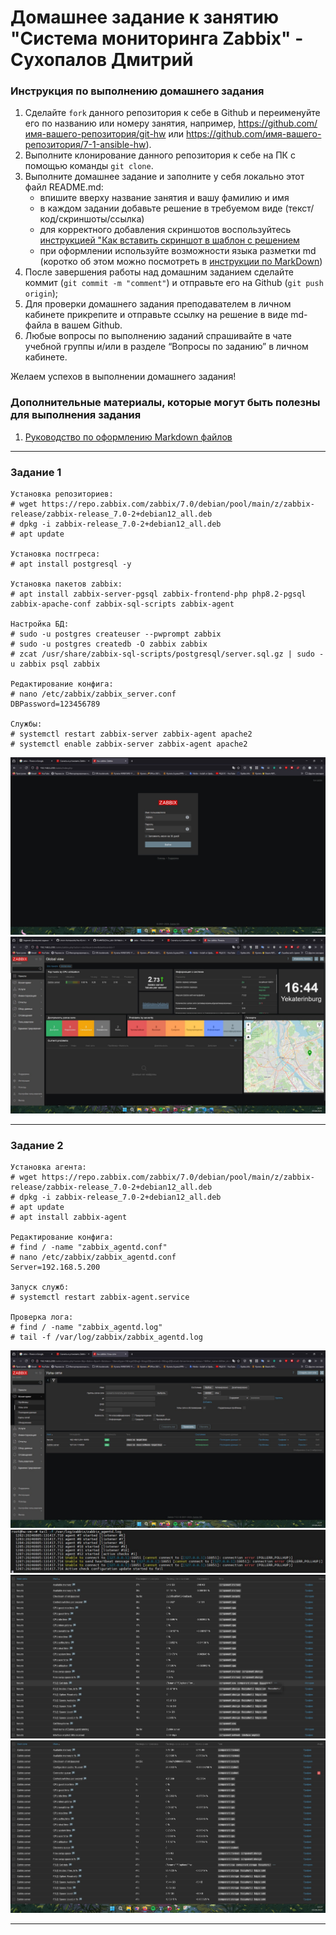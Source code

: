 # Домашнее задание к занятию "Система мониторинга Zabbix" - Сухопалов Дмитрий


### Инструкция по выполнению домашнего задания

   1. Сделайте `fork` данного репозитория к себе в Github и переименуйте его по названию или номеру занятия, например, https://github.com/имя-вашего-репозитория/git-hw или  https://github.com/имя-вашего-репозитория/7-1-ansible-hw).
   2. Выполните клонирование данного репозитория к себе на ПК с помощью команды `git clone`.
   3. Выполните домашнее задание и заполните у себя локально этот файл README.md:
      - впишите вверху название занятия и вашу фамилию и имя
      - в каждом задании добавьте решение в требуемом виде (текст/код/скриншоты/ссылка)
      - для корректного добавления скриншотов воспользуйтесь [инструкцией "Как вставить скриншот в шаблон с решением](https://github.com/netology-code/sys-pattern-homework/blob/main/screen-instruction.md)
      - при оформлении используйте возможности языка разметки md (коротко об этом можно посмотреть в [инструкции  по MarkDown](https://github.com/netology-code/sys-pattern-homework/blob/main/md-instruction.md))
   4. После завершения работы над домашним заданием сделайте коммит (`git commit -m "comment"`) и отправьте его на Github (`git push origin`);
   5. Для проверки домашнего задания преподавателем в личном кабинете прикрепите и отправьте ссылку на решение в виде md-файла в вашем Github.
   6. Любые вопросы по выполнению заданий спрашивайте в чате учебной группы и/или в разделе “Вопросы по заданию” в личном кабинете.
   
Желаем успехов в выполнении домашнего задания!
   
### Дополнительные материалы, которые могут быть полезны для выполнения задания

1. [Руководство по оформлению Markdown файлов](https://gist.github.com/Jekins/2bf2d0638163f1294637#Code)

---

### Задание 1

```
Установка репозиториев:
# wget https://repo.zabbix.com/zabbix/7.0/debian/pool/main/z/zabbix-release/zabbix-release_7.0-2+debian12_all.deb
# dpkg -i zabbix-release_7.0-2+debian12_all.deb
# apt update 

Установка постгреса:
# apt install postgresql -y

Установка пакетов zabbix:
# apt install zabbix-server-pgsql zabbix-frontend-php php8.2-pgsql zabbix-apache-conf zabbix-sql-scripts zabbix-agent

Настройка БД:
# sudo -u postgres createuser --pwprompt zabbix
# sudo -u postgres createdb -O zabbix zabbix 
# zcat /usr/share/zabbix-sql-scripts/postgresql/server.sql.gz | sudo -u zabbix psql zabbix 

Редактирование конфига:
# nano /etc/zabbix/zabbix_server.conf
DBPassword=123456789

Службы:
# systemctl restart zabbix-server zabbix-agent apache2
# systemctl enable zabbix-server zabbix-agent apache2 
```

![Страница входа](https://github.com/PL4NTEXZ/hw_sdn/blob/main/img/smon-02/1.1.jpg)
![Главная страница](https://github.com/PL4NTEXZ/hw_sdn/blob/main/img/smon-02/1.2.jpg)


---

### Задание 2


```
Установка агента:
# wget https://repo.zabbix.com/zabbix/7.0/debian/pool/main/z/zabbix-release/zabbix-release_7.0-2+debian12_all.deb
# dpkg -i zabbix-release_7.0-2+debian12_all.deb
# apt update 
# apt install zabbix-agent

Редактирование конфига:
# find / -name "zabbix_agentd.conf"
# nano /etc/zabbix/zabbix_agentd.conf
Server=192.168.5.200

Запуск служб:
# systemctl restart zabbix-agent.service

Проверка лога:
# find / -name "zabbix_agentd.log"
# tail -f /var/log/zabbix/zabbix_agentd.log
```

![Узлы](https://github.com/PL4NTEXZ/hw_sdn/blob/main/img/smon-02/2.1.jpg)
![Лог агента](https://github.com/PL4NTEXZ/hw_sdn/blob/main/img/smon-02/2.2.jpg)
![Данные 1](https://github.com/PL4NTEXZ/hw_sdn/blob/main/img/smon-02/2.3.jpg)
![Данные 2](https://github.com/PL4NTEXZ/hw_sdn/blob/main/img/smon-02/2.4.jpg)


---
